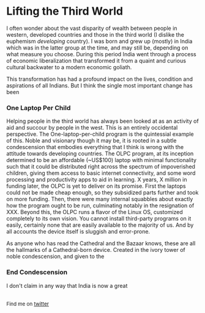 <meta nopublish/>

# Lifting the Third World

I often wonder about the vast disparity of wealth between people in western, developed countries
 and those in the third world (I dislike the euphemism *developing* country). I was born and grew
 up (mostly) in India which was in the latter group at the time, and may still be,
 depending on what measure you choose. During this period India went through a process of
  economic liberalization that transformed it from a quaint and curious cultural backwater to a
  modern economic goliath.

This transformation has had a profound impact on the lives, condition and aspirations of all Indians.
But I think the single most important change has been

### One Laptop Per Child

Helping people in the third world has always been looked at as an activity of aid and succour by
  people in the west. This is an entirely occidental perspective.
The One-laptop-per-child program is the quintessial example of this. Noble
and visionary though it may be, it is rooted in a subtle condescension that embodies everything
that I think is wrong with the attitude towards developing countries. The OLPC program, at its inception
 determined to be an affordable (~US$100) laptop with minimal functionality such that it could be
 distributed right across the spectrum of impoverished children, giving them access to basic
 internet connectivity, and some word processing and productivity apps to aid in learning.
 X years, X million in funding later, the OLPC is yet to deliver on its promise. First the laptops
 could not be made cheap enough, so they subsidized parts further and took on more funding. Then,
 there were many internal squabbles about exactly how the program ought to be run, culminating notably
 in the resignation of XXX. Beyond this, the OLPC runs a flavor of the Linux OS, customized completely
 to its own vision. You cannot install third-party programs on it easily, certainly none that are
 easily available to the majority of us. And by all accounts the device itself is sluggish and
 error-prone.

 As anyone who has read the Cathedral and the Bazaar knows, these are all the hallmarks of a Cathedral-born
 device. Created in the ivory tower of noble condescension, and given to the

### End Condescension

I don't claim in any way that India is now a great

<br>

<div style="font-size: small;">Find me on <a href="http://twitter.com/dhanji">twitter</a></div>
